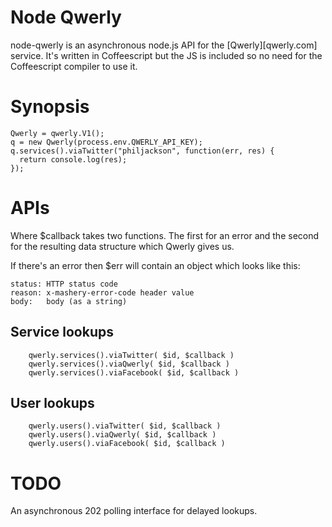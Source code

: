 # Node Qwerly

node-qwerly is an asynchronous node.js API for the
[Qwerly][qwerly.com] service. It's written in Coffeescript but the JS
is included so no need for the Coffeescript compiler to use it.

# Synopsis

    Qwerly = qwerly.V1();
    q = new Qwerly(process.env.QWERLY_API_KEY);
    q.services().viaTwitter("philjackson", function(err, res) {
      return console.log(res);
    });

# APIs

Where $callback takes two functions. The first for an error and the
second for the resulting data structure which Qwerly gives us.

If there's an error then $err will contain an object which looks like
this:

    status: HTTP status code
    reason: x-mashery-error-code header value
    body:   body (as a string)

## Service lookups

        qwerly.services().viaTwitter( $id, $callback )
        qwerly.services().viaQwerly( $id, $callback )
        qwerly.services().viaFacebook( $id, $callback )

## User lookups

        qwerly.users().viaTwitter( $id, $callback )
        qwerly.users().viaQwerly( $id, $callback )
        qwerly.users().viaFacebook( $id, $callback )

# TODO

An asynchronous 202 polling interface for delayed lookups.